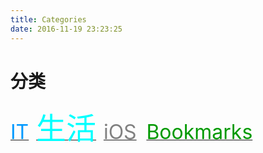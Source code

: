 ```yaml
---
title: Categories
date: 2016-11-19 23:23:25
---
```


# 分类

[<font color=#0099ff size=6>IT</font>](/categories/IT/) &nbsp;&nbsp;[<font color=#00ffff size=7>生活</font>](/categories/Life/)  &nbsp;&nbsp;[<font color=gray size=6>iOS</font>](/categories/iOS/) &nbsp;&nbsp; [<font color=#009900 size=6>Bookmarks</font>](/categories/Bookmarks/) &nbsp;&nbsp; 
